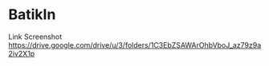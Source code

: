 # BatikIn
Link Screenshot
https://drive.google.com/drive/u/3/folders/1C3EbZSAWArOhbVboJ_az79z9a2iv2X1p
